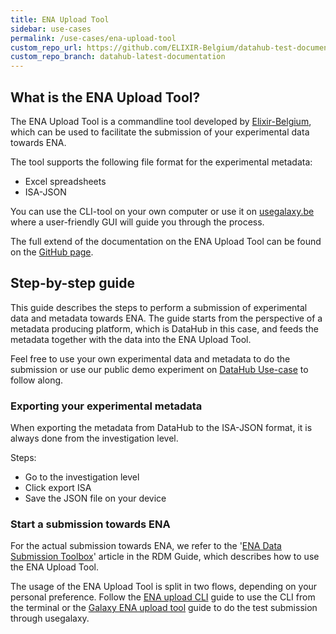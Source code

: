 ```yaml
---
title: ENA Upload Tool
sidebar: use-cases
permalink: /use-cases/ena-upload-tool
custom_repo_url: https://github.com/ELIXIR-Belgium/datahub-test-documentation
custom_repo_branch: datahub-latest-documentation
---
```


## What is the ENA Upload Tool?

The ENA Upload Tool is a commandline tool developed by [Elixir-Belgium](https://www.elixir-belgium.org/), which can be used to facilitate the submission of your experimental data towards ENA.

The tool supports the following file format for the experimental metadata:

- Excel spreadsheets
- ISA-JSON

You can use the CLI-tool on your own computer or use it on [usegalaxy.be](https://usegalaxy.be/) where a user-friendly GUI will guide you through the process.

The full extend of the documentation on the ENA Upload Tool can be found on the [GitHub page](https://github.com/usegalaxy-eu/ena-upload-cli).

## Step-by-step guide

This guide describes the steps to perform a submission of experimental data and metadata towards ENA. The guide starts from the perspective of a metadata producing platform, which is DataHub in this case, and feeds the metadata together with the data into the ENA Upload Tool.

Feel free to use your own experimental data and metadata to do the submission or use our public demo experiment on [DataHub Use-case](https://datahub-usecase.elixir-belgium.org/investigations/1) to follow along.

### Exporting your experimental metadata

When exporting the metadata from DataHub to the ISA-JSON format, it is always done from the investigation level.

Steps:

- Go to the investigation level
- Click export ISA
- Save the JSON file on your device

### Start a submission towards ENA

For the actual submission towards ENA, we refer to the '[ENA Data Submission Toolbox](https://rdm.elixir-belgium.org/ena-submission)' article in the RDM Guide, which describes how to use the ENA Upload Tool.

The usage of the ENA Upload Tool is split in two flows, depending on your personal preference. Follow the [ENA upload CLI](https://rdm.elixir-belgium.org/ena-submission#ena-upload-cli) guide to use the CLI from the terminal or the [Galaxy ENA upload tool](https://rdm.elixir-belgium.org/ena-submission#galaxy-ena-upload-tool) guide to do the test submission through usegalaxy.
